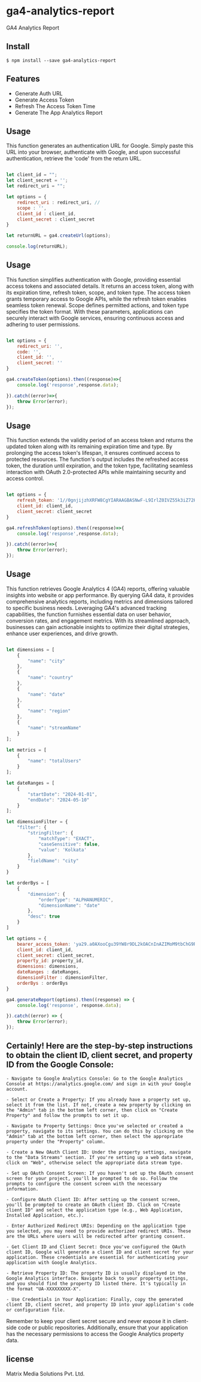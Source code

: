 # ga4-analytics-report

GA4 Analytics Report


## Install

```
$ npm install --save ga4-analytics-report
```

## Features

- Generate Auth URL
- Generate Access Token
- Refresh The Access Token Time
- Generate The App Analytics Report


## Usage

   This function generates an authentication URL for Google. Simply paste this URL into your browser, authenticate with Google, and upon successful authentication, retrieve the 'code' from the return URL.


```js

let client_id = "";
let client_secret = '';
let redirect_uri = "";

let options = {
    redirect_uri : redirect_uri, //
    scope : '',
    client_id : client_id,
    client_secret : client_secret
}

let returnURL = ga4.createUrl(options);

console.log(returnURL);

```

## Usage

   This function simplifies authentication with Google, providing essential access tokens and associated details. It returns an access token, along with its expiration time, refresh token, scope, and token type. The access token grants temporary access to Google APIs, while the refresh token enables seamless token renewal. Scope defines permitted actions, and token type specifies the token format. With these parameters, applications can securely interact with Google services, ensuring continuous access and adhering to user permissions.


```js

let options = {
    redirect_uri: '',
    code: '',
    client_id: '',
    client_secret: ''
}

ga4.createToken(options).then((response)=>{
    console.log('response',response.data);

}).catch((error)=>{
    throw Error(error);
});

```


## Usage

This function extends the validity period of an access token and returns the updated token along with its remaining expiration time and type. By prolonging the access token's lifespan, it ensures continued access to protected resources. The function's output includes the refreshed access token, the duration until expiration, and the token type, facilitating seamless interaction with OAuth 2.0-protected APIs while maintaining security and access control.


```js

let options = {   
    refresh_token: '1//0gnjijzhXRFW8CgYIARAAGBASNwF-L9IrlZ0IVZ55k3iZ72HTrlK_1B89rMLZpL42mYoQVdaaTiHD8pi8FbLWBIF1YraIh8nbuAg',
    client_id: client_id,
    client_secret: client_secret
}

ga4.refreshToken(options).then((response)=>{
    console.log('response',response.data);

}).catch((error)=>{
    throw Error(error);
});

```

## Usage

This function retrieves Google Analytics 4 (GA4) reports, offering valuable insights into website or app performance. By querying GA4 data, it provides comprehensive analytics reports, including metrics and dimensions tailored to specific business needs. Leveraging GA4's advanced tracking capabilities, the function furnishes essential data on user behavior, conversion rates, and engagement metrics. With its streamlined approach, businesses can gain actionable insights to optimize their digital strategies, enhance user experiences, and drive growth.


```js

let dimensions = [
    {
        "name": "city"
    },
    {
        "name": "country"
    },
    {
        "name": "date"
    },
    {
        "name": "region"
    },
    {
        "name": "streamName"
    }
];

let metrics = [
    {
        "name": "totalUsers"
    }
];

let dateRanges = [
    {
        "startDate": "2024-01-01",
        "endDate": "2024-05-10"
    }
];

let dimensionFilter = {
    "filter": {
        "stringFilter": {
            "matchType": "EXACT",
            "caseSensitive": false,
            "value": 'Kolkata'
        },
        "fieldName": "city"
    }
}

let orderBys = [
    {
        "dimension": {
            "orderType": "ALPHANUMERIC",
            "dimensionName": "date"
        },
        "desc": true
    }
]

let options = {
    bearer_access_token: 'ya29.a0AXooCgu39YW8r9DL2kOACnInAZIMoM9tbChG9RgWKrwbe0XKumfrPc2JYIDDbTyIc85gGnMmJH_KVY_r3MaOv4eWMCx0hD_ynWHfCr2jVAuGLLFnjl65kJIiMfv_UDxD43RwJF0VWxxQ2zpVBGJP12MJRqGm8_d1eIdCaCgYKAUUSARESFQHGX2MiJ0D4gRHLyBct24uEqhtk8w0171',
    client_id: client_id,
    client_secret: client_secret,
    property_id: property_id,
    dimensions: dimensions,
    dateRanges : dateRanges,
    dimensionFilter : dimensionFilter,
    orderBys : orderBys
}

ga4.generateReport(options).then((response) => {
    console.log('response', response.data);

}).catch((error) => {
    throw Error(error);
});

```

## Certainly! Here are the step-by-step instructions to obtain the client ID, client secret, and property ID from the Google Console:


    - Navigate to Google Analytics Console: Go to the Google Analytics Console at https://analytics.google.com/ and sign in with your Google account.

    - Select or Create a Property: If you already have a property set up, select it from the list. If not, create a new property by clicking on the "Admin" tab in the bottom left corner, then click on "Create Property" and follow the prompts to set it up.

    - Navigate to Property Settings: Once you've selected or created a property, navigate to its settings. You can do this by clicking on the "Admin" tab at the bottom left corner, then select the appropriate property under the "Property" column.

    - Create a New OAuth Client ID: Under the property settings, navigate to the "Data Streams" section. If you're setting up a web data stream, click on "Web", otherwise select the appropriate data stream type.

    - Set up OAuth Consent Screen: If you haven't set up the OAuth consent screen for your project, you'll be prompted to do so. Follow the prompts to configure the consent screen with the necessary information.

    - Configure OAuth Client ID: After setting up the consent screen, you'll be prompted to create an OAuth client ID. Click on "Create client ID" and select the application type (e.g., Web Application, Installed Application, etc.).

    - Enter Authorized Redirect URIs: Depending on the application type you selected, you may need to provide authorized redirect URIs. These are the URLs where users will be redirected after granting consent.

    - Get Client ID and Client Secret: Once you've configured the OAuth client ID, Google will generate a client ID and client secret for your application. These credentials are essential for authenticating your application with Google Analytics.

    - Retrieve Property ID: The property ID is usually displayed in the Google Analytics interface. Navigate back to your property settings, and you should find the property ID listed there. It's typically in the format "UA-XXXXXXXXX-X".

    - Use Credentials in Your Application: Finally, copy the generated client ID, client secret, and property ID into your application's code or configuration file.

Remember to keep your client secret secure and never expose it in client-side code or public repositories. Additionally, ensure that your application has the necessary permissions to access the Google Analytics property data.


## license
Matrix Media Solutions Pvt. Ltd.
